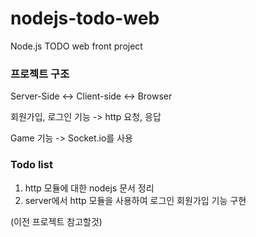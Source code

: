 # nodejs-todo-web
Node.js TODO web front project



### 프로젝트 구조

Server-Side <-> Client-side <-> Browser



회원가입, 로그인 기능 -> http 요청, 응답

Game 기능 -> Socket.io를 사용



### Todo list

1. http 모듈에 대한 nodejs 문서 정리
2. server에서 http 모듈을 사용하여 로그인 회원가입 기능 구현

(이전 프로젝트 참고할것)

